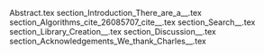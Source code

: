 Abstract.tex
section_Introduction_There_are_a__.tex
section_Algorithms_cite_26085707_cite__.tex
section_Search__.tex
section_Library_Creation__.tex
section_Discussion__.tex
section_Acknowledgements_We_thank_Charles__.tex